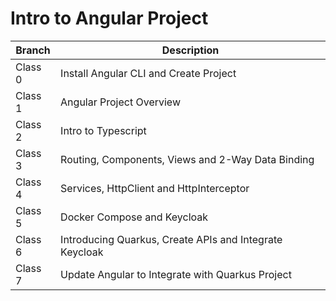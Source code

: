 # Intro to Angular Project

| Branch  | Description  |
|---|---|
|  Class 0 | Install Angular CLI and Create Project  |
|  Class 1 | Angular Project Overview  |
|  Class 2 | Intro to Typescript |
|  Class 3 | Routing, Components, Views and 2-Way Data Binding  |
|  Class 4 | Services, HttpClient and HttpInterceptor  |
|  Class 5 | Docker Compose and Keycloak |
|  Class 6 | Introducing Quarkus, Create APIs and Integrate Keycloak  |
|  Class 7 | Update Angular to Integrate with Quarkus Project |
